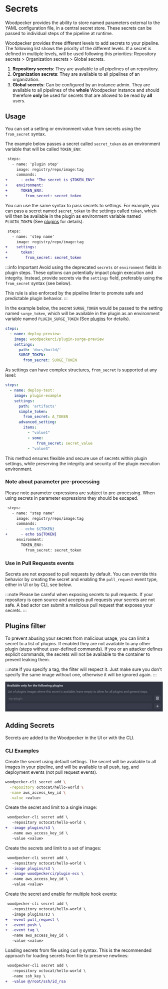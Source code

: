# Secrets

Woodpecker provides the ability to store named parameters external to the YAML configuration file, in a central secret store. These secrets can be passed to individual steps of the pipeline at runtime.

Woodpecker provides three different levels to add secrets to your pipeline. The following list shows the priority of the different levels. If a secret is defined in multiple levels, will be used following this priorities: Repository secrets > Organization secrets > Global secrets.

1. **Repository secrets**: They are available to all pipelines of an repository.
2. **Organization secrets**: They are available to all pipelines of an organization.
3. **Global secrets**: Can be configured by an instance admin.
   They are available to all pipelines of the **whole** Woodpecker instance and should therefore **only** be used for secrets that are allowed to be read by **all** users.

## Usage

You can set a setting or environment value from secrets using the `from_secret` syntax.

The example below passes a secret called `secret_token` as an environment variable that will be called `TOKEN_ENV`:

```diff
 steps:
   - name: 'plugin step'
     image: registry/repo/image:tag
     commands:
+      - echo "The secret is $TOKEN_ENV"
+    environment:
+      TOKEN_ENV:
+        from_secret: secret_token
```

You can use the same syntax to pass secrets to settings. For example, you can pass a secret named `secret_token` to the settings called `token`, which will then be available in the plugin as environment variable named `PLUGIN_TOKEN` (See [plugins](./51-plugins/20-creating-plugins.md#settings) for details).

```diff
 steps:
   - name: 'step name'
     image: registry/repo/image:tag
+    settings:
+      token:
+        from_secret: secret_token
```

:::info Important
Avoid using the deprecated `secrets` or `environment` fields in plugin steps.
These options can potentially impact plugin execution and integrity.
Instead, provide secrets via the `settings` field, preferably using the `from_secret` syntax (see below).

This rule is also enforced by the pipeline linter to promote safe and predictable plugin behavior.
:::

In the example below, the secret `SURGE_TOKEN` would be passed to the setting named `surge_token`, which will be available in the plugin as an environment variable named `PLUGIN_SURGE_TOKEN` (See [plugins](./51-plugins/20-creating-plugins.md#settings) for details).

```yaml
steps:
  - name: deploy-preview:
    image: woodpeckerci/plugin-surge-preview
    settings:
      path: 'docs/build/'
      SURGE_TOKEN:
        from_secret: SURGE_TOKEN
```

As settings can have complex structures, `from_secret` is supported at any level:

```yaml
steps:
  - name: deploy-test:
    image: plugin-example
    settings:
      path: 'artifacts'
      simple_token:
        from_secret: A_TOKEN
      advanced_setting:
        items:
          - "value1"
          - some:
              from_secret: secret_value
          - "value3"
```

This method ensures flexible and secure use of secrets within plugin settings, while preserving the integrity and security of the plugin execution environment.

### Note about parameter pre-processing

Please note parameter expressions are subject to pre-processing. When using secrets in parameter expressions they should be escaped.

```diff
 steps:
   - name: "step name"
     image: registry/repo/image:tag
     commands:
-      - echo ${TOKEN}
+      - echo $${TOKEN}
     environment:
       TOKEN_ENV:
         from_secret: secret_token
```

### Use in Pull Requests events

Secrets are not exposed to pull requests by default. You can override this behavior by creating the secret and enabling the `pull_request` event type, either in UI or by CLI, see below.

:::note
Please be careful when exposing secrets to pull requests. If your repository is open source and accepts pull requests your secrets are not safe. A bad actor can submit a malicious pull request that exposes your secrets.
:::

## Plugins filter

To prevent abusing your secrets from malicious usage, you can limit a secret to a list of plugins. If enabled they are not available to any other plugin (steps without user-defined commands). If you or an attacker defines explicit commands, the secrets will not be available to the container to prevent leaking them.

:::note
If you specify a tag, the filter will respect it.
Just make sure you don't specify the same image without one, otherwise it will be ignored again.
:::

![plugins filter](./secrets-plugins-filter.png)

## Adding Secrets

Secrets are added to the Woodpecker in the UI or with the CLI.

### CLI Examples

Create the secret using default settings. The secret will be available to all images in your pipeline, and will be available to all push, tag, and deployment events (not pull request events).

```bash
woodpecker-cli secret add \
  -repository octocat/hello-world \
  -name aws_access_key_id \
  -value <value>
```

Create the secret and limit to a single image:

```diff
 woodpecker-cli secret add \
   -repository octocat/hello-world \
+  -image plugins/s3 \
   -name aws_access_key_id \
   -value <value>
```

Create the secrets and limit to a set of images:

```diff
 woodpecker-cli secret add \
   -repository octocat/hello-world \
+  -image plugins/s3 \
+  -image woodpeckerci/plugin-ecs \
   -name aws_access_key_id \
   -value <value>
```

Create the secret and enable for multiple hook events:

```diff
 woodpecker-cli secret add \
   -repository octocat/hello-world \
   -image plugins/s3 \
+  -event pull_request \
+  -event push \
+  -event tag \
   -name aws_access_key_id \
   -value <value>
```

Loading secrets from file using curl `@` syntax. This is the recommended approach for loading secrets from file to preserve newlines:

```diff
 woodpecker-cli secret add \
   -repository octocat/hello-world \
   -name ssh_key \
+  -value @/root/ssh/id_rsa
```

